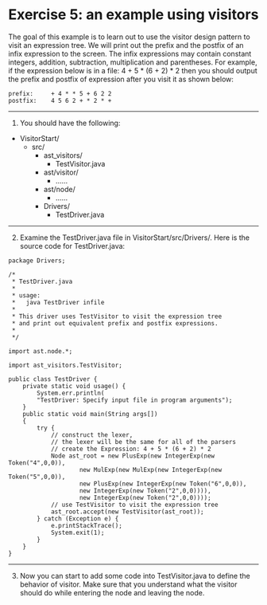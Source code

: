Exercise 5: an example using visitors
=====================================

The goal of this example is to learn out to use the visitor design pattern to visit an expression tree. We will print out the prefix and the postfix of an infix expression to the screen. The infix expressions may contain constant integers, addition, subtraction,  multiplication and parentheses. For example, if the expression below is in a file:
	4 + 5 * (6 + 2) * 2
then you should output the prefix and postfix of expression after you visit it as shown below:

    prefix:     + 4 * * 5 + 6 2 2
    postfix:    4 5 6 2 + * 2 * +

------------------------------
1) You should have the following:

* VisitorStart/
  * src/
    * ast_visitors/
      * TestVisitor.java
    * ast/visitor/
      * ......
    * ast/node/
      * ......
    * Drivers/
      * TestDriver.java			
	
---------------------------------
2) Examine the TestDriver.java file in VisitorStart/src/Drivers/. Here is the source code for TestDriver.java:

```
package Drivers;

/*
 * TestDriver.java
 *
 * usage: 
 *   java TestDriver infile
 *
 * This driver uses TestVisitor to visit the expression tree
 * and print out equivalent prefix and postfix expressions.
 *
 */

import ast.node.*;

import ast_visitors.TestVisitor;

public class TestDriver {
	private static void usage() {
		System.err.println(
		"TestDriver: Specify input file in program arguments");
	}	 
	public static void main(String args[]) 
	{
		try {
			// construct the lexer, 
			// the lexer will be the same for all of the parsers
			// create the Expression: 4 + 5 * (6 + 2) * 2
			Node ast_root = new PlusExp(new IntegerExp(new Token("4",0,0)),
					new MulExp(new MulExp(new IntegerExp(new Token("5",0,0)),
					new PlusExp(new IntegerExp(new Token("6",0,0)), 
					new IntegerExp(new Token("2",0,0)))),
					new IntegerExp(new Token("2",0,0))));
			// use TestVisitor to visit the expression tree
			ast_root.accept(new TestVisitor(ast_root));
		} catch (Exception e) {
			e.printStackTrace();
			System.exit(1);
		}  
	}
}
```

---------------------------------
3) Now you can start to add some code into TestVisitor.java to define the behavior of visitor. Make sure that you understand what the visitor should do while entering the node and leaving the node.
